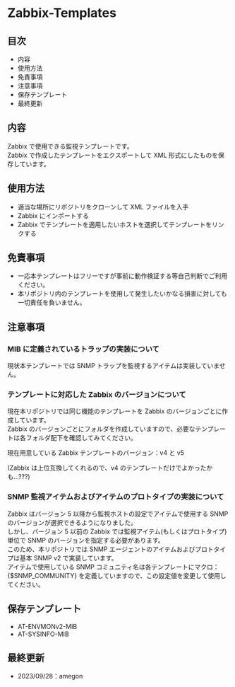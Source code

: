 # Zabbix-Templates

## 目次

- 内容
- 使用方法
- 免責事項
- 注意事項
- 保存テンプレート
- 最終更新

## 内容

Zabbix で使用できる監視テンプレートです。  
Zabbix で作成したテンプレートをエクスポートして XML 形式にしたものを保存しています。  

## 使用方法

- 適当な場所にリポジトリをクローンして XML ファイルを入手
- Zabbix にインポートする
- Zabbix でテンプレートを適用したいホストを選択してテンプレートをリンクする

## 免責事項

- 一応本テンプレートはフリーですが事前に動作検証する等自己判断でご利用ください。
- 本リポジトリ内のテンプレートを使用して発生したいかなる損害に対しても一切責任を負いません。

## 注意事項

### MIB に定義されているトラップの実装について

現状本テンプレートでは SNMP トラップを監視するアイテムは実装していません。  

### テンプレートに対応した Zabbix のバージョンについて

現在本リポジトリでは同じ機能のテンプレートを Zabbix のバージョンごとに作成しています。  
Zabbix のバージョンごとにフォルダを作成していますので、必要なテンプレートは各フォルダ配下を確認してみてください。

現在用意している Zabbix テンプレートのバージョン：v4 と v5  
  
(Zabbix は上位互換してくれるので、v4 のテンプレートだけでよかったかも...???)  

### SNMP 監視アイテムおよびアイテムのプロトタイプの実装について

Zabbix はバージョン 5 以降から監視ホストの設定でアイテムで使用する SNMP のバージョンが選択できるようになりました。  
しかし、バージョン 5 以前の Zabbix では監視アイテム(もしくはプロトタイプ)単位で SNMP のバージョンを指定する必要があります。  
このため、本リポジトリでは SNMP エージェントのアイテムおよびプロトタイプは基本 SNMP v2 で実装しています。  
アイテムで使用している SNMP コミュニティ名は各テンプレートにマクロ：{$SNMP_COMMUNITY} を定義していますので、この設定値を変更して使用してください。

## 保存テンプレート

- AT-ENVMONv2-MIB
- AT-SYSINFO-MIB

## 最終更新

- 2023/09/28：amegon
